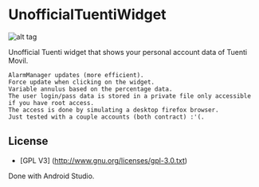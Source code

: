 UnofficialTuentiWidget
======================

![alt tag](http://i.imgur.com/B8rwtxz.png)

Unofficial Tuenti widget that shows your personal account data of Tuenti Movil.


    AlarmManager updates (more efficient).
    Force update when clicking on the widget.
    Variable annulus based on the percentage data.
    The user login/pass data is stored in a private file only accessible if you have root access.
    The access is done by simulating a desktop firefox browser.
    Just tested with a couple accounts (both contract) :'(.
    
## License

* [GPL V3] (http://www.gnu.org/licenses/gpl-3.0.txt)


Done with Android Studio. 
